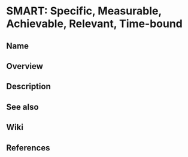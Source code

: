 # SMART: Specific, Measurable, Achievable, Relevant, Time-bound

## Name

## Overview

## Description

## See also

## Wiki

## References
